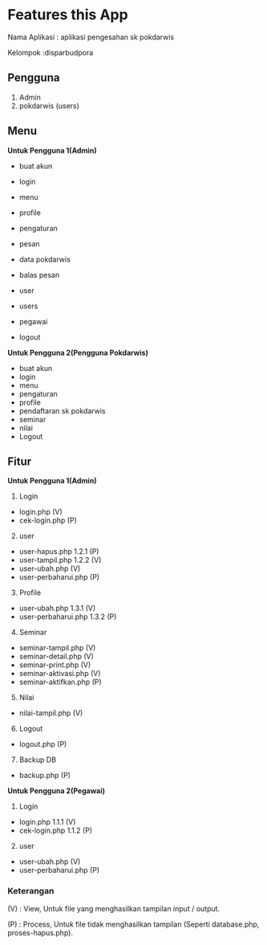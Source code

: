 # Features this App

Nama Aplikasi : aplikasi pengesahan sk pokdarwis

Kelompok :disparbudpora

## Pengguna

1. Admin
3. pokdarwis (users)

## Menu

**Untuk Pengguna 1(Admin)**

- buat akun
- login
- menu
- profile
- pengaturan
- pesan
- data pokdarwis
- balas pesan

- user
- users
- pegawai
- logout

**Untuk Pengguna 2(Pengguna Pokdarwis)**

- buat akun
- login
- menu
- pengaturan
- profile
- pendaftaran sk pokdarwis
- seminar
- nilai
- Logout

## Fitur

**Untuk Pengguna 1(Admin)**

1. Login

- login.php (V)
- cek-login.php (P)

2. user

- user-hapus.php 1.2.1 (P)
- user-tampil.php 1.2.2 (V)
- user-ubah.php (V)
- user-perbaharui.php (P)

3. Profile

- user-ubah.php 1.3.1 (V)
- user-perbaharui.php 1.3.2 (P)

4. Seminar

- seminar-tampil.php (V)
- seminar-detail.php (V)
- seminar-print.php (V)
- seminar-aktivasi.php (V)
- seminar-aktifkan.php (P)

5. Nilai

- nilai-tampil.php (V)

6. Logout

- logout.php (P)

7. Backup DB

- backup.php (P)

**Untuk Pengguna 2(Pegawai)**

1. Login

- login.php 1.1.1 (V)
- cek-login.php 1.1.2 (P)

2. user

- user-ubah.php (V)
- user-perbaharui.php (P)

### Keterangan

(V) : View, Untuk file yang menghasilkan tampilan input / output.

(P) : Process, Untuk file tidak menghasilkan tampilan (Seperti database.php, proses-hapus.php).
